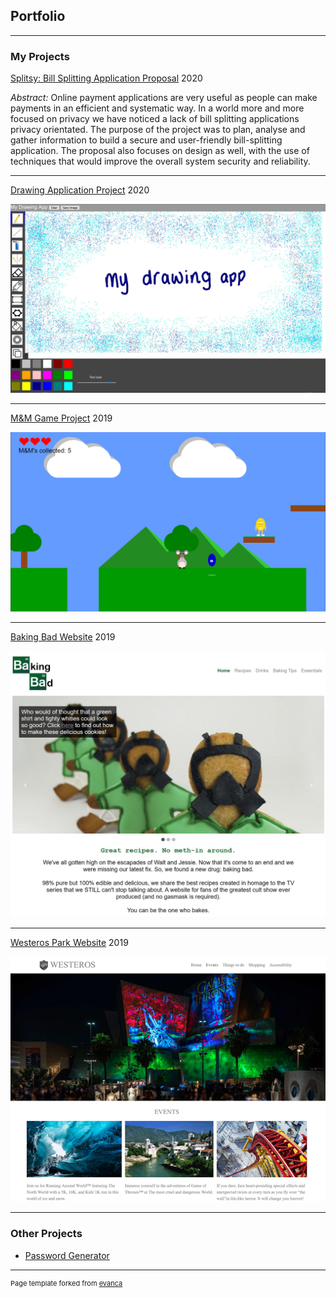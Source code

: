 ## Portfolio

---

### My Projects

[Splitsy: Bill Splitting Application Proposal](/splitsy)
2020

*Abstract:* Online payment applications are very useful as people can make payments in an efficient and systematic way. In a world more and more focused on privacy we have noticed a lack of bill splitting applications privacy orientated. The purpose of the project was to plan, analyse and gather information to build a secure and user-friendly bill-splitting application. The proposal also focuses on design as well, with the use of techniques that would improve the overall system security and reliability.

---

[Drawing Application Project](/drawing_app)
2020

<img src="images/drawingApp-coverImage.jpg"/>

---
[M&M Game Project](/m&m_game)
2019

<img src="images/m&mGame-coverImage.png"/>

---
[Baking Bad Website](/baking_bad)
2019

<img src="images/bakingBad-coverImage.jpg?raw=true"/>

---
[Westeros Park Website](/westerosPark)
2019

<img src="images/Westeros-coverImage.png?raw=true"/>

---

### Other Projects 

- [Password Generator](https://github.com/ysmnpksy/passwordGenerator)

---
<p style="font-size:11px">Page template forked from <a href="https://github.com/evanca/quick-portfolio">evanca</a></p>
<!-- Remove above link if you don't want to attibute -->
